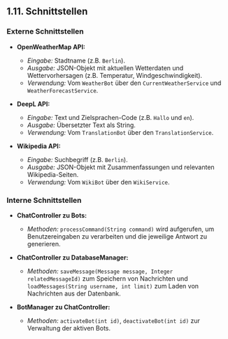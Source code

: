 ## 1.11. Schnittstellen

### Externe Schnittstellen

- **OpenWeatherMap API:**
    - *Eingabe:* Stadtname (z.B. `Berlin`).
    - *Ausgabe:* JSON-Objekt mit aktuellen Wetterdaten und Wettervorhersagen (z.B. Temperatur, Windgeschwindigkeit).
    - *Verwendung:* Vom `WeatherBot` über den `CurrentWeatherService` und `WeatherForecastService`.

- **DeepL API:**
    - *Eingabe:* Text und Zielsprachen-Code (z.B. `Hallo` und `en`).
    - *Ausgabe:* Übersetzter Text als String.
    - *Verwendung:* Vom `TranslationBot` über den `TranslationService`.

- **Wikipedia API:**
    - *Eingabe:* Suchbegriff (z.B. `Berlin`).
    - *Ausgabe:* JSON-Objekt mit Zusammenfassungen und relevanten Wikipedia-Seiten.
    - *Verwendung:* Vom `WikiBot` über den `WikiService`.

### Interne Schnittstellen

- **ChatController zu Bots:**
    - *Methoden:* `processCommand(String command)` wird aufgerufen, um Benutzereingaben zu verarbeiten und die jeweilige Antwort zu generieren.

- **ChatController zu DatabaseManager:**
    - *Methoden:* `saveMessage(Message message, Integer relatedMessageId)` zum Speichern von Nachrichten und `loadMessages(String username, int limit)` zum Laden von Nachrichten aus der Datenbank.

- **BotManager zu ChatController:**
    - *Methoden:* `activateBot(int id)`, `deactivateBot(int id)` zur Verwaltung der aktiven Bots.